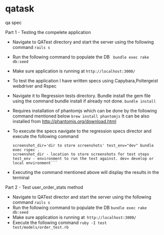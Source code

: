 # qatask
qa spec

Part 1 - Testing the compelete application
 * Navigate to QATest directory and start the server using the following command
 ```rails s```
 * Run the following command to populate the DB
 `` bundle exec rake db:seed``
* Make sure application is running at 
   ```http://localhost:3000/```
* To test the application I have written specs using Capybara,Poltergeist webdriver and Rspec
* Navigate it to Regression tests directory. Bundle install the gem file using the command bundle install if already not done.
   ```bundle install```
* Requires installation of phantomjs which can be done by the following command  mentioned below
   ```brew install phantomjs```
   It can be also installed from http://phantomjs.org/download.html
* To execute the specs navigate to the regression specs director and execute the following command
   
   ```
   screenshot_dir='dir to store screenshots' test_env="dev" bundle exec rspec .
   screenshot_dir - location to store screenshots for test steps
   test_env - environment to run the test against. dev= develop or local environment```
* Executing the command mentioned above will display the results in the terminal


Part 2 - Test user_order_stats method

* Navigate to QATest director and start the server using the following command
 ```rails s```
* Run the following command to populate the DB
  ```bundle exec rake db:seed```
* Make sure application is running at``` http://localhost:3000/```
* Execute the following command ```ruby -I test test/models/order_test.rb```
